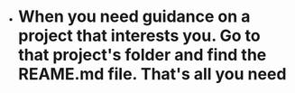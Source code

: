 * # When you need guidance on a project that interests you. Go to that project's folder and find the REAME.md file. That's all you need
